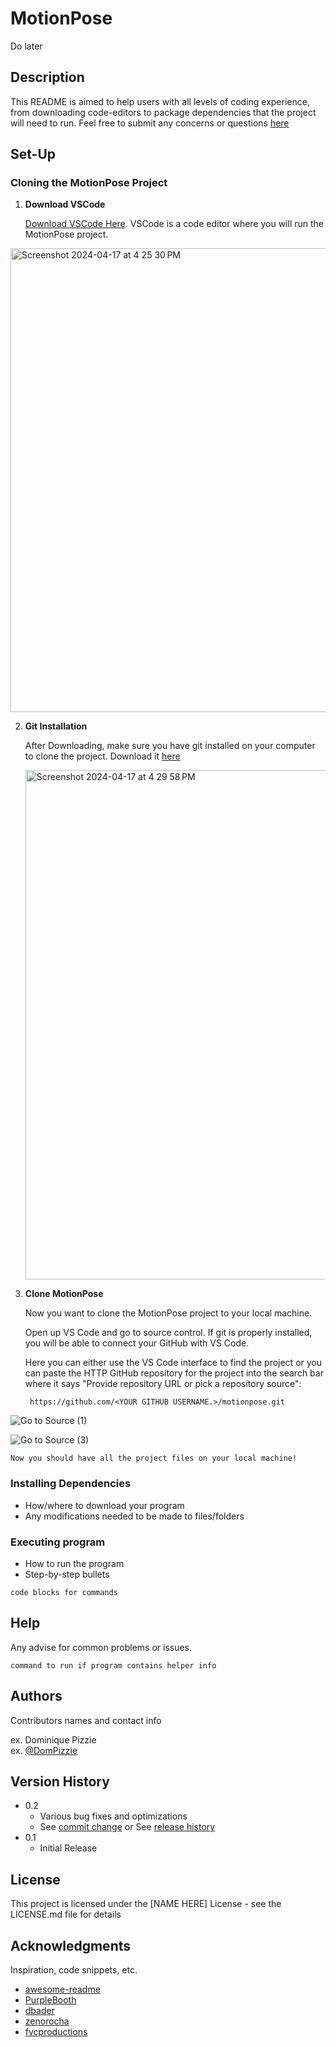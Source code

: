 # MotionPose

Do later

## Description


This README is aimed to help users with all levels of coding experience, from downloading code-editors to package dependencies that the project will need to run. Feel free to submit any concerns or questions [here](https://forms.gle/jqhrSSzZc9947NS2A)

## Set-Up

### Cloning the MotionPose Project

1. **Download VSCode**

      [Download VSCode Here](https://code.visualstudio.com/download). VSCode is a code editor where you will run the MotionPose project. 
   
<img width="742" alt="Screenshot 2024-04-17 at 4 25 30 PM" src="https://github.com/michael01890/motionpose/assets/124008592/2880f07c-9a13-4b39-aa18-cc3385329569">

2. **Git Installation**

   After Downloading, make sure you have git installed on your computer to clone the project.
   Download it [here](https://git-scm.com/downloads)


   <img width="815" alt="Screenshot 2024-04-17 at 4 29 58 PM" src="https://github.com/michael01890/motionpose/assets/124008592/1a66600f-6e60-49b4-9846-8d22cf696b9c">

4. **Clone MotionPose**

      Now you want to clone the MotionPose project to your local machine.

      Open up VS Code and go to source control. If git is properly installed, you will be able to connect your GitHub with VS Code.

      Here you can either use the VS Code interface to find the project or you can paste the HTTP GitHub repository for the              project into the search bar where it says "Provide repository URL or pick a repository source":
 
        https://github.com/<YOUR GITHUB USERNAME.>/motionpose.git
   
![Go to Source (1)](https://github.com/michael01890/motionpose/assets/124008592/fe4911bf-d3eb-457c-8d07-74161387c6b0)

![Go to Source (3)](https://github.com/michael01890/motionpose/assets/124008592/149778e5-9dc8-4012-b43b-71d7886de31b)



    Now you should have all the project files on your local machine!
      

### Installing Dependencies

* How/where to download your program
* Any modifications needed to be made to files/folders

### Executing program

* How to run the program
* Step-by-step bullets
```
code blocks for commands
```

## Help

Any advise for common problems or issues.
```
command to run if program contains helper info
```

## Authors

Contributors names and contact info

ex. Dominique Pizzie  
ex. [@DomPizzie](https://twitter.com/dompizzie)

## Version History

* 0.2
    * Various bug fixes and optimizations
    * See [commit change]() or See [release history]()
* 0.1
    * Initial Release

## License

This project is licensed under the [NAME HERE] License - see the LICENSE.md file for details

## Acknowledgments

Inspiration, code snippets, etc.
* [awesome-readme](https://github.com/matiassingers/awesome-readme)
* [PurpleBooth](https://gist.github.com/PurpleBooth/109311bb0361f32d87a2)
* [dbader](https://github.com/dbader/readme-template)
* [zenorocha](https://gist.github.com/zenorocha/4526327)
* [fvcproductions](https://gist.github.com/fvcproductions/1bfc2d4aecb01a834b46)
